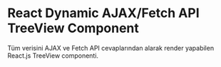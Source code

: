 # React Dynamic AJAX/Fetch API TreeView Component

Tüm verisini AJAX ve Fetch API cevaplarından alarak render yapabilen React.js TreeView componenti.
